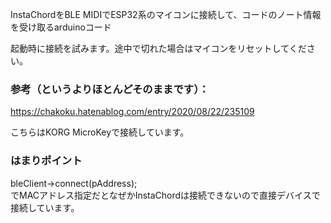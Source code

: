 InstaChordをBLE MIDIでESP32系のマイコンに接続して、コードのノート情報を受け取るarduinoコード

起動時に接続を試みます。途中で切れた場合はマイコンをリセットしてください。

### 参考（というよりほとんどそのままです）：

https://chakoku.hatenablog.com/entry/2020/08/22/235109

こちらはKORG MicroKeyで接続しています。 

### はまりポイント
bleClient->connect(pAddress);   
でMACアドレス指定だとなぜかInstaChordは接続できないので直接デバイスで接続しています。
